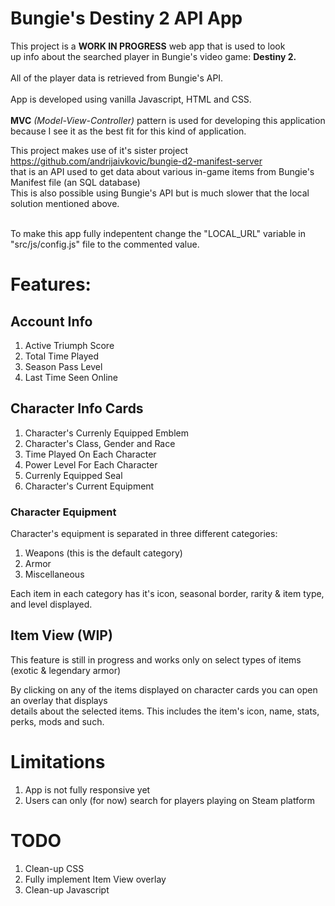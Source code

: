 # Bungie's Destiny 2 API App

This project is a **WORK IN PROGRESS** web app that is used to look<br> up info about the  searched player in Bungie's video game: **Destiny 2.**<br>
<br>
All of the player data is retrieved from Bungie's API.
<br>
<br>
App is developed using vanilla Javascript, HTML and CSS.<br><br>
**MVC** _(Model-View-Controller)_ pattern is used for developing this application<br>
because I see it as the best fit for this kind of application.

This project makes use of it's sister project https://github.com/andrijaivkovic/bungie-d2-manifest-server <br>
that is an API used to get data about various in-game items from Bungie's Manifest file (an SQL database)<br>
This is also possible using Bungie's API but is much slower that the local solution mentioned above.<br><br>

To make this app fully indepentent change the "LOCAL_URL" variable in "src/js/config.js" file to the commented value.

# Features:
## Account Info
1) Active Triumph Score<br>
2) Total Time Played<br>
3) Season Pass Level<br>
4) Last Time Seen Online

## Character Info Cards
1) Character's Currenly Equipped Emblem
2) Character's Class, Gender and Race
3) Time Played On Each Character
4) Power Level For Each Character
5) Currenly Equipped Seal
6) Character's Current Equipment

### Character Equipment
Character's equipment is separated in three different categories:
1) Weapons (this is the default category)
2) Armor
3) Miscellaneous

Each item in each category has it's icon, seasonal border, rarity & item type, and level displayed.

## Item View (WIP)
This feature is still in progress and works only on select types of items (exotic & legendary armor)

By clicking on any of the items displayed on character cards you can open an overlay that displays<br>
details about the selected items. This includes the item's icon, name, stats, perks, mods and such.

# Limitations
1) App is not fully responsive yet 
2) Users can only (for now) search for players playing on Steam platform

# TODO
1) Clean-up CSS
2) Fully implement Item View overlay
3) Clean-up Javascript


